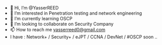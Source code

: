- 👋 Hi, I’m @YasserREED
- 👀 I’m interested in Penetration testing and network engineering
- 🌱 I’m currently learning OSCP
- 💞️ I’m looking to collaborate on Security Company
- 📫 How to reach me yasserreed0@gmail.com
- I have :  Network+ / Security+ / eJPT / CCNA / DevNet / #OSCP soon ..

<!---
YasserREED/YasserREED is a ✨ special ✨ repository because its `README.md` (this file) appears on your GitHub profile.
You can click the Preview link to take a look at your changes.
--->
